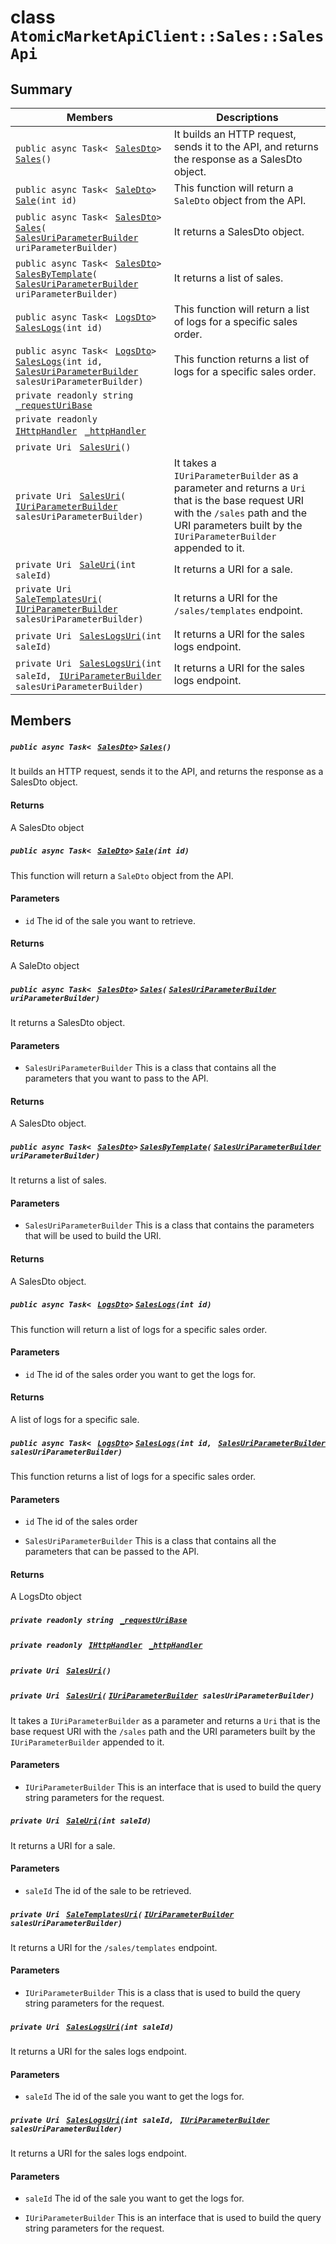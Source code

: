 # class `AtomicMarketApiClient::Sales::SalesApi` 

## Summary

 Members                                | Descriptions                                
----------------------------------------|---------------------------------------------
`public async Task< ` [`SalesDto`](AtomicMarketApiClient--Sales--SalesDto.md)` > ` [`Sales`](#class_atomic_market_api_client_1_1_sales_1_1_sales_api_1ac812e90e195c900bf42740aa1b8b4e43)`()` | It builds an HTTP request, sends it to the API, and returns the response as a SalesDto object.
`public async Task< ` [`SaleDto`](AtomicMarketApiClient--Sales--SaleDto.md)` > ` [`Sale`](#class_atomic_market_api_client_1_1_sales_1_1_sales_api_1ae290015906a9c865836233d2cf0a7e94)`(int id)` | This function will return a `SaleDto` object from the API.
`public async Task< ` [`SalesDto`](AtomicMarketApiClient--Sales--SalesDto.md)` > ` [`Sales`](#class_atomic_market_api_client_1_1_sales_1_1_sales_api_1af7e32ade487739a410837c8174800bac)`(` [`SalesUriParameterBuilder`](AtomicMarketApiClient--Sales--SalesUriParameterBuilder.md)` uriParameterBuilder)` | It returns a SalesDto object.
`public async Task< ` [`SalesDto`](AtomicMarketApiClient--Sales--SalesDto.md)` > ` [`SalesByTemplate`](#class_atomic_market_api_client_1_1_sales_1_1_sales_api_1ac63dd5529936a0e48d6f13d00773500b)`(` [`SalesUriParameterBuilder`](AtomicMarketApiClient--Sales--SalesUriParameterBuilder.md)` uriParameterBuilder)` | It returns a list of sales.
`public async Task< ` [`LogsDto`](AtomicMarketApiClient--LogsDto.md)` > ` [`SalesLogs`](#class_atomic_market_api_client_1_1_sales_1_1_sales_api_1a255d5eb71b86ee81343d7e42d8080499)`(int id)` | This function will return a list of logs for a specific sales order.
`public async Task< ` [`LogsDto`](AtomicMarketApiClient--LogsDto.md)` > ` [`SalesLogs`](#class_atomic_market_api_client_1_1_sales_1_1_sales_api_1a4a61d1dace1a235a75fc3fb7c11e9090)`(int id, ` [`SalesUriParameterBuilder`](AtomicMarketApiClient--Sales--SalesUriParameterBuilder.md)` salesUriParameterBuilder)` | This function returns a list of logs for a specific sales order.
`private readonly string ` [`_requestUriBase`](#class_atomic_market_api_client_1_1_sales_1_1_sales_api_1a1854c4909a1013a684af16fb52e8a387) | 
`private readonly ` [`IHttpHandler`](AtomicMarketApiClient.md)` ` [`_httpHandler`](#class_atomic_market_api_client_1_1_sales_1_1_sales_api_1a278528cd3027ee0a4ca8e04964f99674) | 
`private Uri ` [`SalesUri`](#class_atomic_market_api_client_1_1_sales_1_1_sales_api_1a40df74fdccb558ba58338c9fdff8c5cb)`()` | 
`private Uri ` [`SalesUri`](#class_atomic_market_api_client_1_1_sales_1_1_sales_api_1a914051441775e99ff18a3552ec756af1)`(` [`IUriParameterBuilder`](AtomicMarketApiClient.md)` salesUriParameterBuilder)` | It takes a `IUriParameterBuilder` as a parameter and returns a `Uri` that is the base request URI with the `/sales` path and the URI parameters built by the `IUriParameterBuilder` appended to it.
`private Uri ` [`SaleUri`](#class_atomic_market_api_client_1_1_sales_1_1_sales_api_1a29b670b4d544f1da685ec58f7c8b017b)`(int saleId)` | It returns a URI for a sale.
`private Uri ` [`SaleTemplatesUri`](#class_atomic_market_api_client_1_1_sales_1_1_sales_api_1a2ba48db7c4a7ff8dc946105d3485dd6e)`(` [`IUriParameterBuilder`](AtomicMarketApiClient.md)` salesUriParameterBuilder)` | It returns a URI for the `/sales/templates` endpoint.
`private Uri ` [`SalesLogsUri`](#class_atomic_market_api_client_1_1_sales_1_1_sales_api_1a3a4cb097be63d1826678f6ccd67e5a21)`(int saleId)` | It returns a URI for the sales logs endpoint.
`private Uri ` [`SalesLogsUri`](#class_atomic_market_api_client_1_1_sales_1_1_sales_api_1a5ea3cd7f9aa1bc36d78f61c90d44944c)`(int saleId, ` [`IUriParameterBuilder`](AtomicMarketApiClient.md)` salesUriParameterBuilder)` | It returns a URI for the sales logs endpoint.

## Members

##### `public async Task< ` [`SalesDto`](AtomicMarketApiClient--Sales--SalesDto.md)` > ` [`Sales`](#class_atomic_market_api_client_1_1_sales_1_1_sales_api_1ac812e90e195c900bf42740aa1b8b4e43)`()` 

It builds an HTTP request, sends it to the API, and returns the response as a SalesDto object.

#### Returns
A SalesDto object

##### `public async Task< ` [`SaleDto`](AtomicMarketApiClient--Sales--SaleDto.md)` > ` [`Sale`](#class_atomic_market_api_client_1_1_sales_1_1_sales_api_1ae290015906a9c865836233d2cf0a7e94)`(int id)` 

This function will return a `SaleDto` object from the API.

#### Parameters
* `id` The id of the sale you want to retrieve.

#### Returns
A SaleDto object

##### `public async Task< ` [`SalesDto`](AtomicMarketApiClient--Sales--SalesDto.md)` > ` [`Sales`](#class_atomic_market_api_client_1_1_sales_1_1_sales_api_1af7e32ade487739a410837c8174800bac)`(` [`SalesUriParameterBuilder`](AtomicMarketApiClient--Sales--SalesUriParameterBuilder.md)` uriParameterBuilder)` 

It returns a SalesDto object.

#### Parameters
* `SalesUriParameterBuilder` This is a class that contains all the parameters that you want to pass to the API.

#### Returns
A SalesDto object.

##### `public async Task< ` [`SalesDto`](AtomicMarketApiClient--Sales--SalesDto.md)` > ` [`SalesByTemplate`](#class_atomic_market_api_client_1_1_sales_1_1_sales_api_1ac63dd5529936a0e48d6f13d00773500b)`(` [`SalesUriParameterBuilder`](AtomicMarketApiClient--Sales--SalesUriParameterBuilder.md)` uriParameterBuilder)` 

It returns a list of sales.

#### Parameters
* `SalesUriParameterBuilder` This is a class that contains the parameters that will be used to build the URI.

#### Returns
A SalesDto object.

##### `public async Task< ` [`LogsDto`](AtomicMarketApiClient--LogsDto.md)` > ` [`SalesLogs`](#class_atomic_market_api_client_1_1_sales_1_1_sales_api_1a255d5eb71b86ee81343d7e42d8080499)`(int id)` 

This function will return a list of logs for a specific sales order.

#### Parameters
* `id` The id of the sales order you want to get the logs for.

#### Returns
A list of logs for a specific sale.

##### `public async Task< ` [`LogsDto`](AtomicMarketApiClient--LogsDto.md)` > ` [`SalesLogs`](#class_atomic_market_api_client_1_1_sales_1_1_sales_api_1a4a61d1dace1a235a75fc3fb7c11e9090)`(int id, ` [`SalesUriParameterBuilder`](AtomicMarketApiClient--Sales--SalesUriParameterBuilder.md)` salesUriParameterBuilder)` 

This function returns a list of logs for a specific sales order.

#### Parameters
* `id` The id of the sales order

* `SalesUriParameterBuilder` This is a class that contains all the parameters that can be passed to the API.

#### Returns
A LogsDto object

##### `private readonly string ` [`_requestUriBase`](#class_atomic_market_api_client_1_1_sales_1_1_sales_api_1a1854c4909a1013a684af16fb52e8a387) 

##### `private readonly ` [`IHttpHandler`](AtomicMarketApiClient.md)` ` [`_httpHandler`](#class_atomic_market_api_client_1_1_sales_1_1_sales_api_1a278528cd3027ee0a4ca8e04964f99674) 

##### `private Uri ` [`SalesUri`](#class_atomic_market_api_client_1_1_sales_1_1_sales_api_1a40df74fdccb558ba58338c9fdff8c5cb)`()` 

##### `private Uri ` [`SalesUri`](#class_atomic_market_api_client_1_1_sales_1_1_sales_api_1a914051441775e99ff18a3552ec756af1)`(` [`IUriParameterBuilder`](AtomicMarketApiClient.md)` salesUriParameterBuilder)` 

It takes a `IUriParameterBuilder` as a parameter and returns a `Uri` that is the base request URI with the `/sales` path and the URI parameters built by the `IUriParameterBuilder` appended to it.

#### Parameters
* `IUriParameterBuilder` This is an interface that is used to build the query string parameters for the request.

##### `private Uri ` [`SaleUri`](#class_atomic_market_api_client_1_1_sales_1_1_sales_api_1a29b670b4d544f1da685ec58f7c8b017b)`(int saleId)` 

It returns a URI for a sale.

#### Parameters
* `saleId` The id of the sale to be retrieved.

##### `private Uri ` [`SaleTemplatesUri`](#class_atomic_market_api_client_1_1_sales_1_1_sales_api_1a2ba48db7c4a7ff8dc946105d3485dd6e)`(` [`IUriParameterBuilder`](AtomicMarketApiClient.md)` salesUriParameterBuilder)` 

It returns a URI for the `/sales/templates` endpoint.

#### Parameters
* `IUriParameterBuilder` This is a class that is used to build the query string parameters for the request.

##### `private Uri ` [`SalesLogsUri`](#class_atomic_market_api_client_1_1_sales_1_1_sales_api_1a3a4cb097be63d1826678f6ccd67e5a21)`(int saleId)` 

It returns a URI for the sales logs endpoint.

#### Parameters
* `saleId` The id of the sale you want to get the logs for.

##### `private Uri ` [`SalesLogsUri`](#class_atomic_market_api_client_1_1_sales_1_1_sales_api_1a5ea3cd7f9aa1bc36d78f61c90d44944c)`(int saleId, ` [`IUriParameterBuilder`](AtomicMarketApiClient.md)` salesUriParameterBuilder)` 

It returns a URI for the sales logs endpoint.

#### Parameters
* `saleId` The id of the sale you want to get the logs for.

* `IUriParameterBuilder` This is an interface that is used to build the query string parameters for the request.

